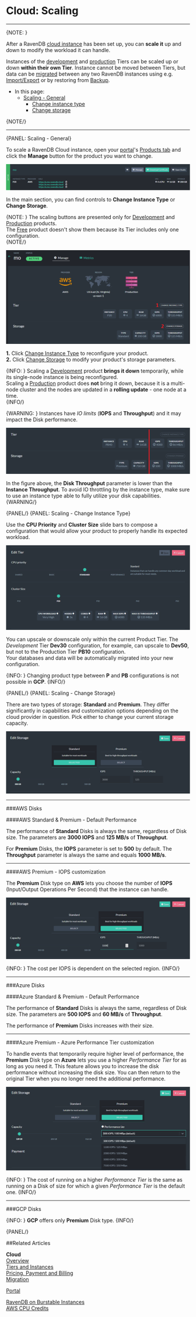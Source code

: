# Cloud: Scaling
---

{NOTE: }

After a RavenDB [cloud instance](../cloud/cloud-instances) has been set up, you can **scale it** up and down to modify the 
workload it can handle.  

Instances of the [development](../cloud/cloud-instances#a-development-cloud-server) and
[production](../cloud/cloud-instances#a-production-cloud-cluster) Tiers can be scaled up or down **within their own Tier**. 
Instance cannot be moved between Tiers, but data can be [migrated](cloud-migration) between any 
two RavenDB instances using e.g. [Import/Export](cloud-migration#import-from-live-ravendb-instance) or 
by restoring from [Backup](cloud-backup-and-restore#restore-mandatory-backup-files).

* In this page:  
  * [Scaling - General](../cloud/cloud-scaling#scaling-general)  
     - [Change instance type](../cloud/cloud-scaling#scaling---change-instance-type)  
     - [Change storage](../cloud/cloud-scaling#scaling---change-storage)  

{NOTE/}

---

{PANEL: Scaling - General}

To scale a RavenDB Cloud instance, open your [portal](../cloud/portal/cloud-portal)'s [Products tab](../cloud/portal/cloud-portal-products-tab) 
and click the **Manage** button for the product you want to change.

![Figure 1 - Manage product](images/portal-product-list-manage-button.png "Figure 1 - Manage product")

In the main section, you can find controls to **Change Instance Type** or **Change Storage**.  

{NOTE: }
The scaling buttons are presented only for [Development](../cloud/cloud-instances#a-development-cloud-server) and 
[Production](../cloud/cloud-instances#a-production-cloud-cluster) products.  
The [Free](../cloud/cloud-instances#a-free-cloud-node) product doesn't show them because its Tier includes only one configuration.  
{NOTE/}

![Figure 2 - Scaling buttons](images/portal-product-edit-storage-and-instance-type-area.png "Figure 2 - Scaling buttons")

**1.** Click [Change Instance Type](../cloud/cloud-scaling#scaling---change-instance-type) to reconfigure your product.  
**2.** Click [Change Storage](../cloud/cloud-scaling#scaling---change-storage) to modify your product's storage parameters.  

{INFO: }
Scaling a [Development](../cloud/cloud-instances#a-development-cloud-server) product **brings it down**
temporarily, while its single-node instance is being reconfigured.  
Scaling a [Production](../cloud/cloud-instances#a-production-cloud-cluster) product does **not** bring it down,
because it is a multi-node cluster and the nodes are updated in a **rolling update** - one node at a time.  
{INFO/}

{WARNING: }
Instances have *IO limits* (**IOPS** and **Throughput**) and it may impact the Disk performance.

![Figure 3 - Instance & Disk limitations](images/portal-product-details-instance-limitations-disk-limitations.png "Figure 3 - Instance & Disk limitations")

In the figure above, the **Disk Throughput** parameter is lower than the **Instance Throughput**.
To avoid IO throttling by the instance type, make sure to use an instance type able to fully utilize your disk capabilities.
{WARNING/}

{PANEL/}
{PANEL: Scaling - Change Instance Type}

Use the **CPU Priority** and **Cluster Size** slide bars to compose a configuration 
that would allow your product to properly handle its expected workload.  

![Figure 4 - Scaling instance type](images/portal-product-details-edit-tier.png "Figure 4 - Scaling instance type")

You can upscale or downscale only within the current Product Tier. The *Development* Tier **Dev30** configuration,
for example, can upscale to **Dev50**, but not to the Production Tier **PB10** configuration.  
Your databases and data will be automatically migrated into your new configuration.

{INFO: }
Changing product type between **P** and **PB** configurations is not possible in **GCP**.
{INFO/}


{PANEL/}
{PANEL: Scaling - Change Storage} 

There are two types of storage: **Standard** and **Premium**. They differ significantly in capabilities and customization options 
depending on the cloud provider in question. Pick either to change your current storage capacity.  

![Figure 5 - Scaling storage](images/portal-product-details-edit-storage.png "Figure 5 - Scaling storage")

---

###AWS Disks

####AWS Standard & Premium - Default Performance

The performance of **Standard** Disks is always the same, regardless of Disk size.
The parameters are **3000 IOPS** and **125 MB/s** of **Throughput**.

For **Premium** Disks, the **IOPS** parameter is set to **500** by default. The **Throughput** parameter is always the same and equals **1000 MB/s**.

---

####AWS Premium - IOPS customization

The **Premium** Disk type on **AWS** lets you choose the number of **IOPS** (Input/Output Operations Per Second) that the instance can handle.

![Figure 6 - Customized IOPS on AWS Premium Disks](images/portal-product-details-edit-storage-with-iops.png "Figure 6 - Customized IOPS on AWS Premium Disks")

{INFO: }
The cost per IOPS is dependent on the selected region.
{INFO/}

---

###Azure Disks

####Azure Standard & Premium - Default Performance

The performance of **Standard** Disks is always the same, regardless of Disk size.
The parameters are **500 IOPS** and **60 MB/s** of **Throughput**.

The performance of **Premium** Disks increases with their size.

---

####Azure Premium - Azure Performance Tier customization

To handle events that temporarily require higher 
level of performance, the **Premium** Disk type on **Azure** lets you use a higher *Performance Tier* for as
long as you need it. This feature allows you to increase the disk performance without increasing the disk size. 
You can then return to the original Tier when you no longer need the additional performance. 

![Figure 7 - Azure Performance Tier on Azure Premium Disks](images/portal-product-details-edit-storage-with-azure-performance-tier.png "Figure 7 - Azure Performance Tier on Azure Premium Disks")

{INFO: }
The cost of running on a higher *Performance Tier* is the same as
running on a Disk of size for which a given *Performance Tier* is the
default one.
{INFO/}

---

###GCP Disks

{INFO: }
**GCP** offers only **Premium** Disk type.
{INFO/}

{PANEL/}

##Related Articles

**Cloud**  
[Overview](cloud-overview)  
[Tiers and Instances](cloud-instances)  
[Pricing, Payment and Billing](cloud-pricing-payment-billing)  
[Migration](cloud-migration)

  
[Portal](../cloud/portal/cloud-portal)  
  
[RavenDB on Burstable Instances](https://ayende.com/blog/187681-B/running-ravendb-on-burstable-cloud-instances)  
[AWS CPU Credits](https://docs.aws.amazon.com/AWSEC2/latest/UserGuide/burstable-credits-baseline-concepts.html)  
